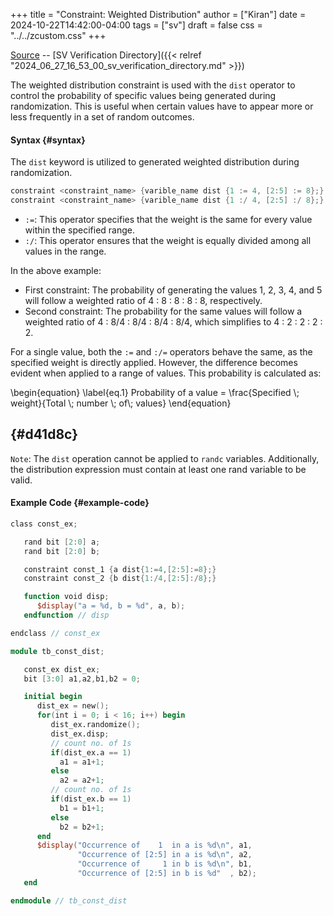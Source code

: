+++
title = "Constraint: Weighted Distribution"
author = ["Kiran"]
date = 2024-10-22T14:42:00-04:00
tags = ["sv"]
draft = false
css = "../../zcustom.css"
+++

[Source](https://github.com/24x7fpga/SystemVerilog_Verification/blob/main/sv_verification/const_dist/tb_const_dist.sv) -- [SV Verification Directory]({{< relref "2024_06_27_16_53_00_sv_verification_directory.md" >}})

The weighted distribution constraint is used with the `dist` operator to control the probability of specific values being generated during randomization. This is useful when certain values have to appear more or less frequently in a set of random outcomes.


#### Syntax {#syntax}

The `dist` keyword is utilized to generated weighted distribution during randomization.

```verilog
constraint <constraint_name> {varible_name dist {1 := 4, [2:5] := 8};}   // value := weight
constraint <constraint_name> {varible_name dist {1 :/ 4, [2:5] :/ 8};}   // value :/ weight
```

-   `:=`: This operator specifies that the weight is the same for every value within the specified range.
-   `:/`: This operator ensures that the weight is equally divided among all values in the range.

In the above example:

-   First constraint: The probability of generating the values 1, 2, 3, 4, and 5 will follow a weighted ratio of 4 : 8 : 8 : 8 : 8, respectively.
-   Second constraint: The probability for the same values will follow a weighted ratio of 4 : 8/4 : 8/4 : 8/4 : 8/4, which simplifies to 4 : 2 : 2 : 2 : 2.

For a single value, both the `:=` and `:/=` operators behave the same, as the specified weight is directly applied. However, the difference becomes evident when applied to a range of values. This probability is calculated as:

\begin{equation}
\label{eq.1}
Probability of a value = \frac{Specified \\;  weight}{Total \\; number \\; of\\; values}
\end{equation}


##  {#d41d8c}

`Note`: The `dist` operation cannot be applied to `randc` variables. Additionally, the distribution expression must contain at least one rand variable to be valid.


#### Example Code {#example-code}

```verilog
class const_ex;

   rand bit [2:0] a;
   rand bit [2:0] b;

   constraint const_1 {a dist{1:=4,[2:5]:=8};}
   constraint const_2 {b dist{1:/4,[2:5]:/8};}

   function void disp;
      $display("a = %d, b = %d", a, b);
   endfunction // disp

endclass // const_ex

module tb_const_dist;

   const_ex dist_ex;
   bit [3:0] a1,a2,b1,b2 = 0;

   initial begin
      dist_ex = new();
      for(int i = 0; i < 16; i++) begin
         dist_ex.randomize();
         dist_ex.disp;
         // count no. of 1s
         if(dist_ex.a == 1)
           a1 = a1+1;
         else
           a2 = a2+1;
         // count no. of 1s
         if(dist_ex.b == 1)
           b1 = b1+1;
         else
           b2 = b2+1;
      end
      $display("Occurrence of    1  in a is %d\n", a1,
               "Occurrence of [2:5] in a is %d\n", a2,
               "Occurrence of     1 in b is %d\n", b1,
               "Occurrence of [2:5] in b is %d"  , b2);
   end

endmodule // tb_const_dist
```
